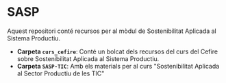 # SASP

Aquest repositori conté recursos per al mòdul de Sostenibilitat Aplicada al Sistema Productiu.

* **Carpeta `curs_cefire`**: Conté un bolcat dels recursos del curs del Cefire sobre Sostenibilitat Aplicada al Sistema Productiu.
* **Carpeta `SASP-TIC`**: Amb els materials per al curs "Sostenibilitat Aplicada al Sector Productiu de les TIC"

